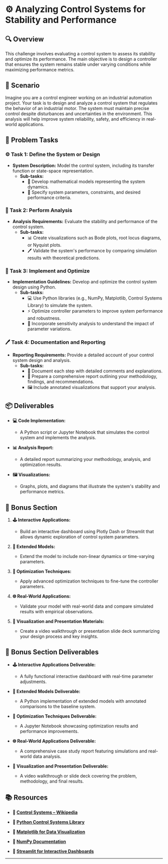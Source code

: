# ⚙️ Analyzing Control Systems for Stability and Performance

## 🔍 Overview
This challenge involves evaluating a control system to assess its stability and optimize its performance. The main objective is to design a controller that ensures the system remains stable under varying conditions while maximizing performance metrics.

## 🚀 Scenario
Imagine you are a control engineer working on an industrial automation project. Your task is to design and analyze a control system that regulates the behavior of an industrial motor. The system must maintain precise control despite disturbances and uncertainties in the environment. This analysis will help improve system reliability, safety, and efficiency in real-world applications.

## 📝 Problem Tasks

### ⚙️ Task 1: Define the System or Design
- **System Description:** Model the control system, including its transfer function or state-space representation.
  - **Sub-tasks:**
    - 🧮 Develop mathematical models representing the system dynamics.
    - 📐 Specify system parameters, constraints, and desired performance criteria.

### 🔬 Task 2: Perform Analysis
- **Analysis Requirements:** Evaluate the stability and performance of the control system.
  - **Sub-tasks:**
    - 📊 Create visualizations such as Bode plots, root locus diagrams, or Nyquist plots.
    - 🖊️ Validate the system's performance by comparing simulation results with theoretical predictions.

### 🔧 Task 3: Implement and Optimize
- **Implementation Guidelines:** Develop and optimize the control system design using Python.
  - **Sub-tasks:**
    - 💻 Use Python libraries (e.g., NumPy, Matplotlib, Control Systems Library) to simulate the system.
    - ⚡ Optimize controller parameters to improve system performance and robustness.
    - 🔄 Incorporate sensitivity analysis to understand the impact of parameter variations.

### 🖊️ Task 4: Documentation and Reporting
- **Reporting Requirements:** Provide a detailed account of your control system design and analysis.
  - **Sub-tasks:**
    - 📄 Document each step with detailed comments and explanations.
    - 📝 Prepare a comprehensive report outlining your methodology, findings, and recommendations.
    - 🖼️ Include annotated visualizations that support your analysis.

## 📦 Deliverables
- **💻 Code Implementation:**
  - A Python script or Jupyter Notebook that simulates the control system and implements the analysis.

- **📊 Analysis Report:**
  - A detailed report summarizing your methodology, analysis, and optimization results.

- **🖼️ Visualizations:**
  - Graphs, plots, and diagrams that illustrate the system's stability and performance metrics.

## 🎁 Bonus Section
1. **🕹️ Interactive Applications:**
   - Build an interactive dashboard using Plotly Dash or Streamlit that allows dynamic exploration of control system parameters.

2. **🧮 Extended Models:**
   - Extend the model to include non-linear dynamics or time-varying parameters.

3. **🔄 Optimization Techniques:**
   - Apply advanced optimization techniques to fine-tune the controller parameters.

4. **🌐 Real-World Applications:**
   - Validate your model with real-world data and compare simulated results with empirical observations.

5. **🎥 Visualization and Presentation Materials:**
   - Create a video walkthrough or presentation slide deck summarizing your design process and key insights.

## 🏅 Bonus Section Deliverables
- **🕹️ Interactive Applications Deliverable:**
  - A fully functional interactive dashboard with real-time parameter adjustments.

- **🧮 Extended Models Deliverable:**
  - A Python implementation of extended models with annotated comparisons to the baseline system.

- **🔄 Optimization Techniques Deliverable:**
  - A Jupyter Notebook showcasing optimization results and performance improvements.

- **🌐 Real-World Applications Deliverable:**
  - A comprehensive case study report featuring simulations and real-world data analysis.

- **🎥 Visualization and Presentation Deliverable:**
  - A video walkthrough or slide deck covering the problem, methodology, and final results.

## 📚 Resources
- **🔗 [Control Systems – Wikipedia](https://en.wikipedia.org/wiki/Control_system)**

- **🔗 [Python Control Systems Library](https://python-control.readthedocs.io/en/0.8.3/)**

- **🔗 [Matplotlib for Data Visualization](https://matplotlib.org/)**

- **🔗 [NumPy Documentation](https://numpy.org/doc/stable/)**

- **🔗 [Streamlit for Interactive Dashboards](https://streamlit.io/)**

---
